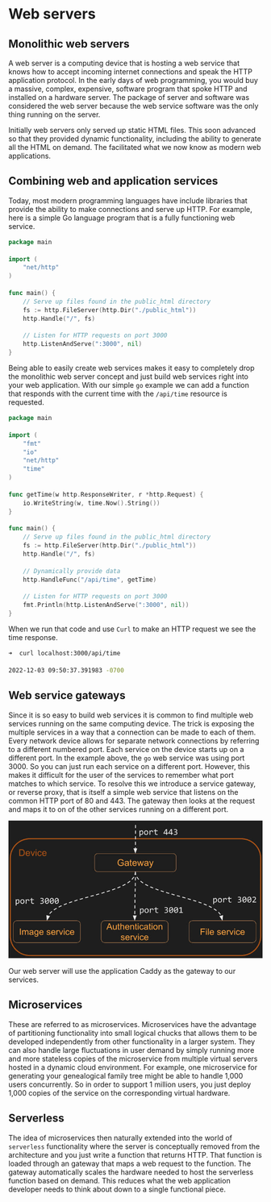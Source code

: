 # Web servers

## Monolithic web servers

A web server is a computing device that is hosting a web service that knows how to accept incoming internet connections and speak the HTTP application protocol. In the early days of web programming, you would buy a massive, complex, expensive, software program that spoke HTTP and installed on a hardware server. The package of server and software was considered the web server because the web service software was the only thing running on the server.

Initially web servers only served up static HTML files. This soon advanced so that they provided dynamic functionality, including the ability to generate all the HTML on demand. The facilitated what we now know as modern web applications.

## Combining web and application services

Today, most modern programming languages have include libraries that provide the ability to make connections and serve up HTTP. For example, here is a simple Go language program that is a fully functioning web service.

```go
package main

import (
	"net/http"
)

func main() {
	// Serve up files found in the public_html directory
	fs := http.FileServer(http.Dir("./public_html"))
	http.Handle("/", fs)

	// Listen for HTTP requests on port 3000
	http.ListenAndServe(":3000", nil)
}
```

Being able to easily create web services makes it easy to completely drop the monolithic web server concept and just build web services right into your web application. With our simple `go` example we can add a function that responds with the current time with the `/api/time` resource is requested.

```go
package main

import (
	"fmt"
	"io"
	"net/http"
	"time"
)

func getTime(w http.ResponseWriter, r *http.Request) {
	io.WriteString(w, time.Now().String())
}

func main() {
	// Serve up files found in the public_html directory
	fs := http.FileServer(http.Dir("./public_html"))
	http.Handle("/", fs)

	// Dynamically provide data
	http.HandleFunc("/api/time", getTime)

	// Listen for HTTP requests on port 3000
	fmt.Println(http.ListenAndServe(":3000", nil))
}
```

When we run that code and use `Curl` to make an HTTP request we see the time response.

```sh
➜  curl localhost:3000/api/time

2022-12-03 09:50:37.391983 -0700
```

## Web service gateways

Since it is so easy to build web services it is common to find multiple web services running on the same computing device. The trick is exposing the multiple services in a way that a connection can be made to each of them. Every network device allows for separate network connections by referring to a different numbered port. Each service on the device starts up on a different port. In the example above, the `go` web service was using port 3000. So you can just run each service on a different port. However, this makes it difficult for the user of the services to remember what port matches to which service. To resolve this we introduce a service gateway, or reverse proxy, that is itself a simple web service that listens on the common HTTP port of 80 and 443. The gateway then looks at the request and maps it to on of the other services running on a different port.

![Gateway](webServersGateway.jpg)

Our web server will use the application Caddy as the gateway to our services.

## Microservices

These are referred to as microservices. Microservices have the advantage of partitioning functionality into small logical chucks that allows them to be developed independently from other functionality in a larger system. They can also handle large fluctuations in user demand by simply running more and more stateless copies of the microservice from multiple virtual servers hosted in a dynamic cloud environment. For example, one microservice for generating your genealogical family tree might be able to handle 1,000 users concurrently. So in order to support 1 million users, you just deploy 1,000 copies of the service on the corresponding virtual hardware.

## Serverless

The idea of microservices then naturally extended into the world of `serverless` functionality where the server is conceptually removed from the architecture and you just write a function that returns HTTP. That function is loaded through an gateway that maps a web request to the function. The gateway automatically scales the hardware needed to host the serverless function based on demand. This reduces what the web application developer needs to think about down to a single functional piece.
